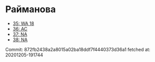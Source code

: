 # Райманова
- [35: WA 18](35.md)
- [36: AC](36.md)
- [37: NA](37.md)
- [38: NA](38.md)

Commit: 872fb2438a2a8015a02ba18ddf7f4440373d36a1
 fetched at: 20201205-191744
